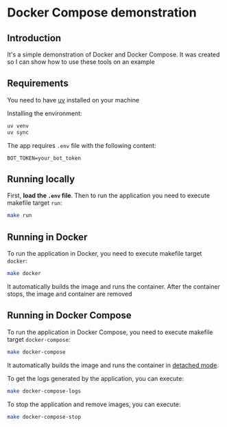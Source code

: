 # Docker Compose demonstration

## Introduction

It's a simple demonstration of Docker and Docker Compose. It was created so I can show how to use these tools
on an example

## Requirements

You need to have [uv](https://docs.astral.sh/uv/) installed on your machine

Installing the environment:

```bash
uv venv
uv sync
```

The app requires `.env` file with the following content:

```dotenv
BOT_TOKEN=your_bot_token
```

## Running locally

First, **load the `.env` file**. Then to run the application you need to execute makefile target `run`:

```bash
make run
```

## Running in Docker

To run the application in Docker, you need to execute makefile target `docker`:

```bash
make docker
```

It automatically builds the image and runs the container.
After the container stops, the image and container are removed

## Running in Docker Compose

To run the application in Docker Compose, you need to execute makefile target `docker-compose`:

```bash
make docker-compose
```

It automatically builds the image and runs the container in
[detached mode](https://docs.docker.com/compose/reference/up/).

To get the logs generated by the application, you can execute:

```bash
make docker-compose-logs
```

To stop the application and remove images, you can execute:

```bash
make docker-compose-stop
```

